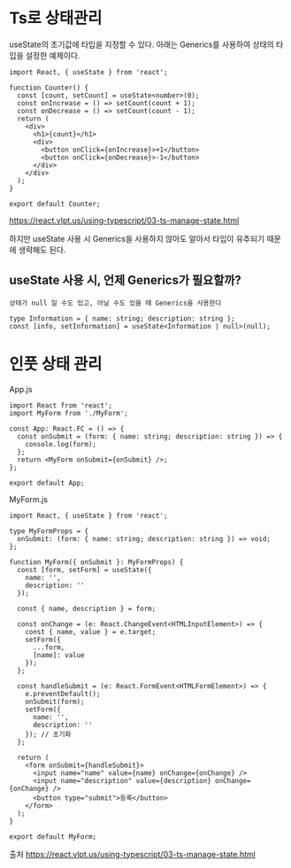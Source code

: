 # Ts로 상태관리

useState의 초기값에 타입을 지정할 수 있다. 아래는 Generics를 사용하여 상태의 타입을 설정한 예제이다.

```
import React, { useState } from 'react';

function Counter() {
  const [count, setCount] = useState<number>(0);
  const onIncrease = () => setCount(count + 1);
  const onDecrease = () => setCount(count - 1);
  return (
    <div>
      <h1>{count}</h1>
      <div>
        <button onClick={onIncrease}>+1</button>
        <button onClick={onDecrease}>-1</button>
      </div>
    </div>
  );
}

export default Counter;
```

https://react.vlpt.us/using-typescript/03-ts-manage-state.html

하지만 useState 사용 시 Generics을 사용하지 않아도 알아서 타입이 유추되기 때문에 생략해도 된다.

## useState 사용 시, 언제 Generics가 필요할까?

`상태가 null 일 수도 있고, 아닐 수도 있을 때 Generics을 사용한다`

```
type Information = { name: string; description: string };
const [info, setInformation] = useState<Information | null>(null);
```

# 인풋 상태 관리

App.js

```
import React from 'react';
import MyForm from './MyForm';

const App: React.FC = () => {
  const onSubmit = (form: { name: string; description: string }) => {
    console.log(form);
  };
  return <MyForm onSubmit={onSubmit} />;
};

export default App;
```

MyForm.js

```
import React, { useState } from 'react';

type MyFormProps = {
  onSubmit: (form: { name: string; description: string }) => void;
};

function MyForm({ onSubmit }: MyFormProps) {
  const [form, setForm] = useState({
    name: '',
    description: ''
  });

  const { name, description } = form;

  const onChange = (e: React.ChangeEvent<HTMLInputElement>) => {
    const { name, value } = e.target;
    setForm({
      ...form,
      [name]: value
    });
  };

  const handleSubmit = (e: React.FormEvent<HTMLFormElement>) => {
    e.preventDefault();
    onSubmit(form);
    setForm({
      name: '',
      description: ''
    }); // 초기화
  };

  return (
    <form onSubmit={handleSubmit}>
      <input name="name" value={name} onChange={onChange} />
      <input name="description" value={description} onChange={onChange} />
      <button type="submit">등록</button>
    </form>
  );
}

export default MyForm;
```

출처 https://react.vlpt.us/using-typescript/03-ts-manage-state.html
